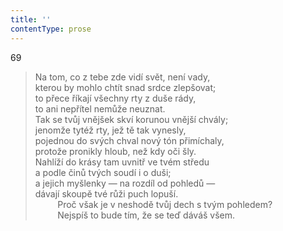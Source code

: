 ```yaml
---
title: ''
contentType: prose
---
```


69

> Na tom, co z tebe zde vidí svět, není vady,  
> kterou by mohlo chtít snad srdce zlepšovat;  
> to přece říkají všechny rty z duše rády,  
> to ani nepřítel nemůže neuznat.  
> Tak se tvůj vnějšek skví korunou vnější chvály;  
> jenomže tytéž rty, jež tě tak vynesly,  
> pojednou do svých chval nový tón přimíchaly,  
> protože pronikly hloub, než kdy oči šly.  
> Nahlíží do krásy tam uvnitř ve tvém středu  
> a podle činů tvých soudí i o duši;  
> a jejich myšlenky — na rozdíl od pohledů —  
> dávají skoupě tvé růži puch lopuší.  
>          Proč však je v neshodě tvůj dech s tvým pohledem?  
>          Nejspíš to bude tím, že se teď dáváš všem.
